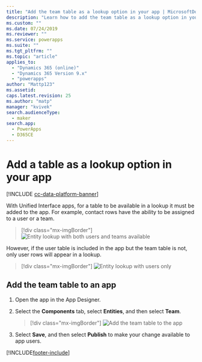 ```yaml
---
title: "Add the team table as a lookup option in your app | MicrosoftDocs"
description: "Learn how to add the team table as a lookup option in your app"
ms.custom: ""
ms.date: 07/24/2019
ms.reviewer: ""
ms.service: powerapps
ms.suite: ""
ms.tgt_pltfrm: ""
ms.topic: "article"
applies_to: 
  - "Dynamics 365 (online)"
  - "Dynamics 365 Version 9.x"
  - "powerapps"
author: "Mattp123"
ms.assetid: 
caps.latest.revision: 25
ms.author: "matp"
manager: "kvivek"
search.audienceType: 
  - maker
search.app: 
  - PowerApps
  - D365CE
---
```

# Add a table as a lookup option in your app

[!INCLUDE [cc-data-platform-banner](../../includes/cc-data-platform-banner.md)]

With Unified Interface apps, for a table to be available in a lookup it must be added to the app. For example, contact rows have the ability to be assigned to a user or a team.  

> [!div class="mx-imgBorder"] 
> ![Entity lookup with both users and teams available](media/entity-lookup-teams.png "Entity lookup with both users and teams available")

However, if the user table is included in the app but the team table is not, only user rows will appear in a lookup. 

> [!div class="mx-imgBorder"] 
> ![Entity lookup with users only](media/entity-lookup-user-only.png "Entity lookup with users only")

## Add the team table to an app

1. Open the app in the App Designer. 
2. Select the **Components** tab, select **Entities**, and then select **Team**.    

    > [!div class="mx-imgBorder"] 
    > ![Add the team table to the app](media/add-team-entity-app.png "Add the team table to the app")

3. Select **Save**, and then select **Publish** to make your change available to app users.   



[!INCLUDE[footer-include](../../includes/footer-banner.md)]